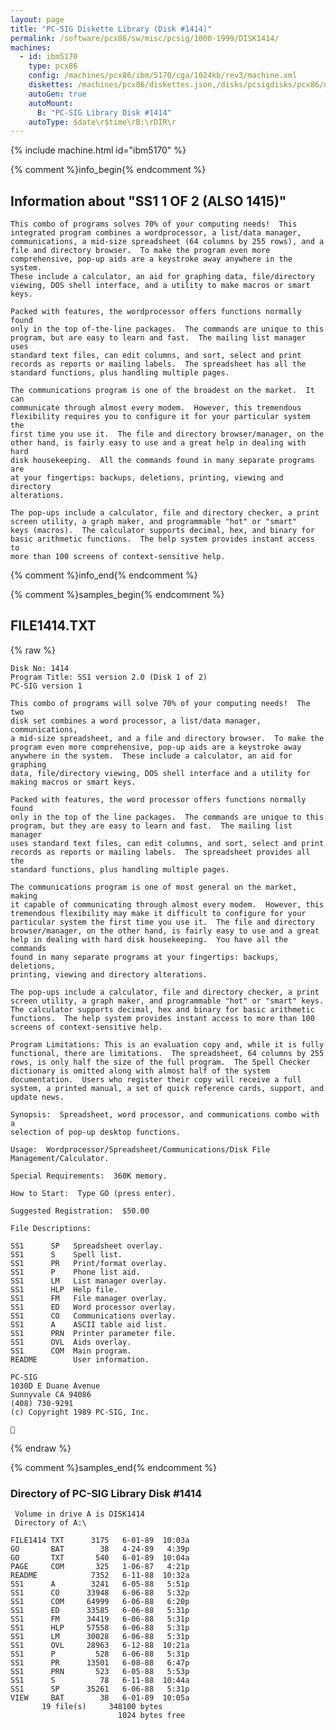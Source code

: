 ```yaml
---
layout: page
title: "PC-SIG Diskette Library (Disk #1414)"
permalink: /software/pcx86/sw/misc/pcsig/1000-1999/DISK1414/
machines:
  - id: ibm5170
    type: pcx86
    config: /machines/pcx86/ibm/5170/cga/1024kb/rev3/machine.xml
    diskettes: /machines/pcx86/diskettes.json,/disks/pcsigdisks/pcx86/diskettes.json
    autoGen: true
    autoMount:
      B: "PC-SIG Library Disk #1414"
    autoType: $date\r$time\rB:\rDIR\r
---
```


{% include machine.html id="ibm5170" %}

{% comment %}info_begin{% endcomment %}

## Information about "SS1 1 OF 2 (ALSO 1415)"

    This combo of programs solves 70% of your computing needs!  This
    integrated program combines a wordprocessor, a list/data manager,
    communications, a mid-size spreadsheet (64 columns by 255 rows), and a
    file and directory browser.  To make the program even more
    comprehensive, pop-up aids are a keystroke away anywhere in the system.
    These include a calculator, an aid for graphing data, file/directory
    viewing, DOS shell interface, and a utility to make macros or smart
    keys.
    
    Packed with features, the wordprocessor offers functions normally found
    only in the top of-the-line packages.  The commands are unique to this
    program, but are easy to learn and fast.  The mailing list manager uses
    standard text files, can edit columns, and sort, select and print
    records as reports or mailing labels.  The spreadsheet has all the
    standard functions, plus handling multiple pages.
    
    The communications program is one of the broadest on the market.  It can
    communicate through almost every modem.  However, this tremendous
    flexibility requires you to configure it for your particular system the
    first time you use it.  The file and directory browser/manager, on the
    other hand, is fairly easy to use and a great help in dealing with hard
    disk housekeeping.  All the commands found in many separate programs are
    at your fingertips: backups, deletions, printing, viewing and directory
    alterations.
    
    The pop-ups include a calculator, file and directory checker, a print
    screen utility, a graph maker, and programmable "hot" or "smart"
    keys (macros).  The calculator supports decimal, hex, and binary for
    basic arithmetic functions.  The help system provides instant access to
    more than 100 screens of context-sensitive help.
{% comment %}info_end{% endcomment %}

{% comment %}samples_begin{% endcomment %}

## FILE1414.TXT

{% raw %}
```
Disk No: 1414
Program Title: SS1 version 2.0 (Disk 1 of 2)
PC-SIG version 1

This combo of programs will solve 70% of your computing needs!  The two
disk set combines a word processor, a list/data manager, communications,
a mid-size spreadsheet, and a file and directory browser.  To make the
program even more comprehensive, pop-up aids are a keystroke away
anywhere in the system.  These include a calculator, an aid for graphing
data, file/directory viewing, DOS shell interface and a utility for
making macros or smart keys.

Packed with features, the word processor offers functions normally found
only in the top of the line packages.  The commands are unique to this
program, but they are easy to learn and fast.  The mailing list manager
uses standard text files, can edit columns, and sort, select and print
records as reports or mailing labels.  The spreadsheet provides all the
standard functions, plus handling multiple pages.

The communications program is one of most general on the market, making
it capable of communicating through almost every modem.  However, this
tremendous flexibility may make it difficult to configure for your
particular system the first time you use it.  The file and directory
browser/manager, on the other hand, is fairly easy to use and a great
help in dealing with hard disk housekeeping.  You have all the commands
found in many separate programs at your fingertips: backups, deletions,
printing, viewing and directory alterations.

The pop-ups include a calculator, file and directory checker, a print
screen utility, a graph maker, and programmable "hot" or "smart" keys.
The calculator supports decimal, hex and binary for basic arithmetic
functions.  The help system provides instant access to more than 100
screens of context-sensitive help.

Program Limitations: This is an evaluation copy and, while it is fully
functional, there are limitations.  The spreadsheet, 64 columns by 255
rows, is only half the size of the full program.  The Spell Checker
dictionary is omitted along with almost half of the system
documentation.  Users who register their copy will receive a full
system, a printed manual, a set of quick reference cards, support, and
update news.

Synopsis:  Spreadsheet, word processor, and communications combo with a
selection of pop-up desktop functions.

Usage:  Wordprocessor/Spreadsheet/Communications/Disk File
Management/Calculator.

Special Requirements:  360K memory.

How to Start:  Type GO (press enter).

Suggested Registration:  $50.00

File Descriptions:

SS1      SP   Spreadsheet overlay.
SS1      S    Spell list.
SS1      PR   Print/format overlay.
SS1      P    Phone list aid.
SS1      LM   List manager overlay.
SS1      HLP  Help file.
SS1      FM   File manager overlay.
SS1      ED   Word processor overlay.
SS1      CO   Communications overlay.
SS1      A    ASCII table aid list.
SS1      PRN  Printer parameter file.
SS1      OVL  Aids overlay.
SS1      COM  Main program.
README        User information.

PC-SIG
1030D E Duane Avenue
Sunnyvale CA 94086
(408) 730-9291
(c) Copyright 1989 PC-SIG, Inc.


```
{% endraw %}

{% comment %}samples_end{% endcomment %}

### Directory of PC-SIG Library Disk #1414

     Volume in drive A is DISK1414
     Directory of A:\

    FILE1414 TXT      3175   6-01-89  10:03a
    GO       BAT        38   4-24-89   4:39p
    GO       TXT       540   6-01-89  10:04a
    PAGE     COM       325   1-06-87   4:21p
    README            7352   6-11-88  10:32a
    SS1      A        3241   6-05-88   5:51p
    SS1      CO      33948   6-06-88   5:32p
    SS1      COM     64999   6-06-88   6:20p
    SS1      ED      33585   6-06-88   5:31p
    SS1      FM      34419   6-06-88   5:31p
    SS1      HLP     57558   6-06-88   5:31p
    SS1      LM      30028   6-06-88   5:31p
    SS1      OVL     28963   6-12-88  10:21a
    SS1      P         528   6-06-88   5:31p
    SS1      PR      13501   6-08-88   6:47p
    SS1      PRN       523   6-05-88   5:53p
    SS1      S          78   6-11-88  10:44a
    SS1      SP      35261   6-06-88   5:31p
    VIEW     BAT        38   6-01-89  10:05a
           19 file(s)     348100 bytes
                            1024 bytes free
